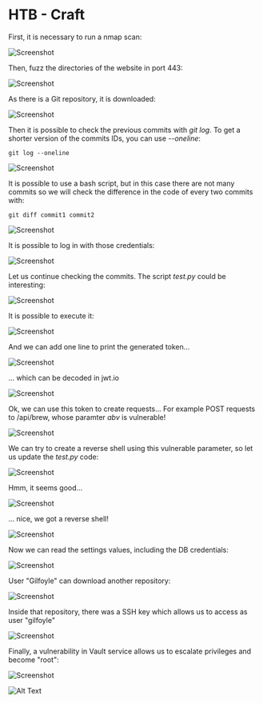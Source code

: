 # HTB - Craft

First, it is necessary to run a nmap scan:

![Screenshot](images/Screenshot_1.jpg)


Then, fuzz the directories of the website in port 443:

![Screenshot](images/Screenshot_2.jpg)


As there is a Git repository, it is downloaded:

![Screenshot](images/Screenshot_3.jpg)


Then it is possible to check the previous commits with *git log*. To get a shorter version of the commits IDs, you can use *--oneline*:

```
git log --oneline
```

![Screenshot](images/Screenshot_4.jpg)


It is possible to use a bash script, but in this case there are not many commits so we will check the difference in the code of every two commits with:

```
git diff commit1 commit2
```

![Screenshot](images/Screenshot_5.jpg)


It is possible to log in with those credentials:

![Screenshot](images/Screenshot_6.jpg)


Let us continue checking the commits. The script *test.py* could be interesting:

![Screenshot](images/Screenshot_7.jpg)


It is possible to execute it:

![Screenshot](images/Screenshot_8.jpg)


And we can add one line to print the generated token...

![Screenshot](images/Screenshot_9.jpg)


... which can be decoded in jwt.io

![Screenshot](images/Screenshot_10.jpg)


Ok, we can use this token to create requests... For example POST requests to /api/brew, whose paramter *abv* is vulnerable!

![Screenshot](images/Screenshot_11.jpg)


We can try to create a reverse shell using this vulnerable parameter, so let us update the *test.py* code:

![Screenshot](images/Screenshot_12.jpg)


Hmm, it seems good...

![Screenshot](images/Screenshot_13.jpg)


... nice, we got a reverse shell!

![Screenshot](images/Screenshot_14.jpg)


Now we can read the settings values, including the DB credentials:

![Screenshot](images/Screenshot_15.jpg)


User "Gilfoyle" can download another repository:

![Screenshot](images/Screenshot_16.jpg)


Inside that repository, there was a SSH key which allows us to access as user "gilfoyle"

![Screenshot](images/Screenshot_17.jpg)


Finally, a vulnerability in Vault service allows us to escalate privileges and become "root":

![Screenshot](images/Screenshot_18.jpg)

![Alt Text](https://media1.tenor.com/images/81fdf473cb31bd48eec97027a8e4b834/tenor.gif)